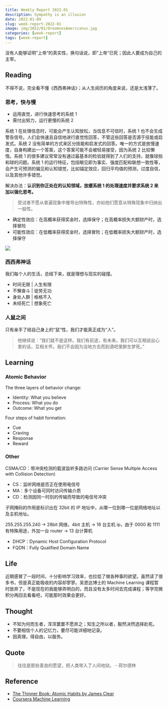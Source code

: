 ```yaml
---
title: Weekly Report 2022.01
description: Sympathy is an illusion
date: 2022-01-09
slug: week-report-2022-01
image: img/2022/01/OreamnosAmericanus.jpg
categories: [week-report]
tags: [week-report]
---
```


没有人能够证明”上帝“的真实性，换句话说，即”上帝“已死；因此人要成为自己的主宰。

## Reading

不得不说，完全看不懂《西西弗神话》；从人生阅历的角度来说，还是太浅薄了。

### 思考，快与慢

- 运用直觉，进行快速思考的系统 1
- 需付出努力，运行更慢的系统 2

系统 1 在处理信息时，可能会产生认知放松，当信息不可信时，系统 1 也不会生成警告信号。人们会快速且自信地进行直觉性回答，不管这些回答是否源于技能或启发式。系统 2 没有简单的方式来区分技能和启发式的回答。唯一的方式是放慢速度，自身构建出一个答案，这个答案可能不会被轻易接受，因为系统 2 比较懒惰。系统 1 的很多建议常常没有通过最基本的检验就得到了人们的支持，就像球拍和球的问题。系统 1 的运行特征，包括眼见即为事实、强度匹配和联想一致性等，会产生可预测的偏见和认知错觉，比如锚定效应，回归平均值的预测，过度自信，以及其他许多错觉。

解决办法：**认识到你正处在的认知领域，放缓系统 1 的处理速度并要求系统 2 来加以强化思考。**

> 受试者不愿从普遍现象中推导出特殊性，亦如他们愿意从特殊现象中归纳出一般性。

- 确定性效应：在高概率获得奖金时，选择保守；在高概率损失大额财产时，选择冒险
- 可能性效应：在低概率获得奖金时，选择冒险；在低概率损失大额财产时，选择保守

![ ](img/2022/01/think-fast-slow.svg)

### 西西弗神话

我们每个人的生活，总结下来，就是理想与现实的碰撞。

- 时间无限 | 人生有限
- 不懈奋斗 | 徒劳无功
- 身处人群 | 格格不入
- 未经死亡 | 想象死亡

### 人鼠之间

只有亲手了结自己身上的“鼠”性，我们才能真正成为“人”。

> 他继续说：“我们就不是这样。我们有前途，有未来。我们可以互相说出心里的话，互相关怀。我们不会因为没地方去而到酒吧里醉生梦死。”

## Learning

### Atomic Behavior

The three layers of behavior change:

- Identity: What you believe
- Process: What you do
- Outcome: What you get

Four steps of habit formation:

- Cue
- Craving
- Response
- Reward

### Other

CSMA/CD：带冲突检测的载波监听多路访问 (Carrier Sense Multiple Access with Collision Detection)

- CS：监听网络是否正在使用电信号
- MA：多个设备可同时访问传输介质
- CD：检测因同一时刻的传输而导致的电信号冲突

子网掩码的作用是标识出在 32bit 的 IP 地址中，从哪一位到哪一位是网络地址以及主机地址。

255.255.255.240 -> 28bit 网络，4bit 主机 -> 16 台主机 ip，由于 0000 和 1111 有特殊用途，外加一台 router -> 13 台计算机

- DHCP：Dynamic Host Configuration Protocol
- FQDN：Fully Qualified Domain Name

## Life

近期感冒了一段时间，十分影响学习效率，也拉低了做各种事的欲望。虽然读了很多书，但是真正能吸收的内容却寥寥。吴恩达博士的 Machine Learning 课程暂时放弃了，不是现在的我能够弄明白的，而且没有太多时间去完成课程；等学完微积分再回去看看吧，可能那时效果会更好。

## Thought

- 不知为何而生者，浑浑噩噩不愿弃之；知生之所以者，毅然决然选择赴死。
- 不要相信个人的记忆力，要尽可能详细地记录。
- 因真理，得自由，以服务。

## Quote

> 往往是那些善良的愿望，把人类带入了人间地狱。 - 荷尔德林

## Reference

- [The Thinner Book: Atomic Habits by James Clear](https://www.chrisbehan.ca/posts/atomic-habits)
- [Coursera Machine Learning](https://www.coursera.org/learn/machine-learning)
